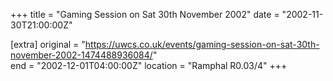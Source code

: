 +++
title = "Gaming Session on Sat 30th November 2002"
date = "2002-11-30T21:00:00Z"

[extra]
original = "https://uwcs.co.uk/events/gaming-session-on-sat-30th-november-2002-1474488936084/"    
end = "2002-12-01T04:00:00Z"
location = "Ramphal R0.03/4"
+++



